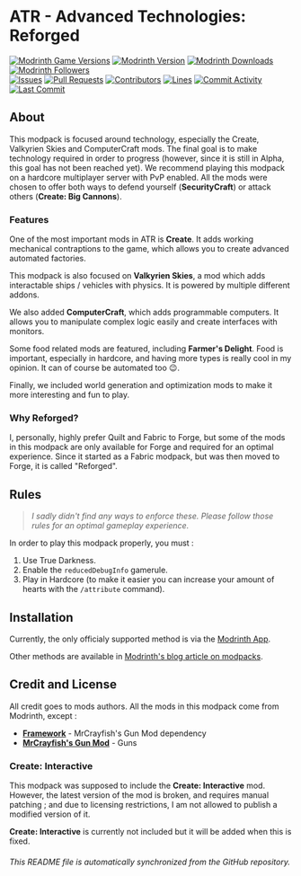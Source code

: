 # ATR - Advanced Technologies: Reforged

[![Modrinth Game Versions](https://img.shields.io/modrinth/game-versions/advanced-technologies-reforged?style=for-the-badge&logo=modrinth&color=%231bd96a)](https://modrinth.com/modpack/advanced-technologies-reforged/versions)
[![Modrinth Version](https://img.shields.io/modrinth/v/advanced-technologies-reforged?style=for-the-badge&logo=modrinth&color=%231bd96a)](https://modrinth.com/modpack/advanced-technologies-reforged/versions)
[![Modrinth Downloads](https://img.shields.io/modrinth/dt/advanced-technologies-reforged?style=for-the-badge&logo=modrinth&color=%231bd96a)](https://modrinth.com/modpack/advanced-technologies-reforged)
[![Modrinth Followers](https://img.shields.io/modrinth/followers/advanced-technologies-reforged?style=for-the-badge&logo=modrinth&color=%231bd96a)](https://modrinth.com/modpack/advanced-technologies-reforged)  
[![Issues](https://img.shields.io/github/issues-raw/Virinas-code/ATR-Advanced_Technologies_Reforged?color=333&style=for-the-badge&logo=github)](https://github.com/Virinas-code/ATR-Advanced_Technologies_Reforged/issues)
[![Pull Requests](https://img.shields.io/github/issues-pr-raw/Virinas-code/ATR-Advanced_Technologies_Reforged?color=333&style=for-the-badge&logo=github)](https://github.com/Virinas-code/ATR-Advanced_Technologies_Reforged/pulls)
[![Contributors](https://img.shields.io/github/contributors/Virinas-code/ATR-Advanced_Technologies_Reforged?color=333&style=for-the-badge&logo=github)](https://github.com/Virinas-code/ATR-Advanced_Technologies_Reforged/graphs/contributors)
[![Lines](https://img.shields.io/endpoint?url=https://ghloc.vercel.app/api/Virinas-code/ATR-Advanced_Technologies_Reforged/badge?style=flat&logoColor=white&color=333&style=for-the-badge&logo=github)](https://github.com/Virinas-code/ATR-Advanced_Technologies_Reforged)
[![Commit Activity](https://img.shields.io/github/commit-activity/m/Virinas-code/ATR-Advanced_Technologies_Reforged?color=333&style=for-the-badge&logo=github)](https://github.com/Virinas-code/ATR-Advanced_Technologies_Reforged/graphs/commit-activity)
[![Last Commit](https://img.shields.io/github/last-commit/Virinas-code/ATR-Advanced_Technologies_Reforged?color=333&style=for-the-badge&logo=github)](https://github.com/Virinas-code/ATR-Advanced_Technologies_Reforged/commits/master/)

## About

This modpack is focused around technology, especially the Create, Valkyrien Skies and ComputerCraft mods.
The final goal is to make technology required in order to progress (however, since it is still in Alpha, this goal has not been reached yet).
We recommend playing this modpack on a hardcore multiplayer server with PvP enabled.
All the mods were chosen to offer both ways to defend yourself (**SecurityCraft**) or attack others (**Create: Big Cannons**).

### Features

One of the most important mods in ATR is **Create**. It adds working mechanical contraptions to the game, which allows you to create advanced automated factories.

This modpack is also focused on **Valkyrien Skies**, a mod which adds interactable ships / vehicles with physics. It is powered by multiple different addons.

We also added **ComputerCraft**, which adds programmable computers. It allows you to manipulate complex logic easily and create interfaces with monitors.

Some food related mods are featured, including **Farmer's Delight**. Food is important, especially in hardcore, and having more types is really cool in my opinion. It can of course be automated too 😉.

Finally, we included world generation and optimization mods to make it more interesting and fun to play.

### Why Reforged?

I, personally, highly prefer Quilt and Fabric to Forge, but some of the mods in this modpack are only available for Forge and required for an optimal experience. Since it started as a Fabric modpack, but was then moved to Forge, it is called "Reforged".

## Rules

> *I sadly didn't find any ways to enforce these. Please follow those rules for an optimal gameplay experience.*

In order to play this modpack properly, you must :

1. Use True Darkness.
2. Enable the `reducedDebugInfo` gamerule.
3. Play in Hardcore (to make it easier you can increase your amount of hearts with the `/attribute` command).

## Installation

Currently, the only officialy supported method is via the [Modrinth App](https://modrinth.com/app).

Other methods are available in [Modrinth's blog article on modpacks](https://support.modrinth.com/en/articles/8802250-modpacks-on-modrinth).

## Credit and License

All credit goes to mods authors. All the mods in this modpack come from Modrinth, except :

- **[Framework](https://mrcrayfish.com/mods/framework)** - MrCrayfish's Gun Mod dependency
- **[MrCrayfish's Gun Mod](https://mrcrayfish.com/mods/cgm)** - Guns

### Create: Interactive

This modpack was supposed to include the **Create: Interactive** mod. However, the latest version of the mod is broken, and requires manual patching ; and due to licensing restrictions, I am not allowed to publish a modified version of it.

**Create: Interactive** is currently not included but it will be added when this is fixed.

###### This README file is automatically synchronized from the GitHub repository.
